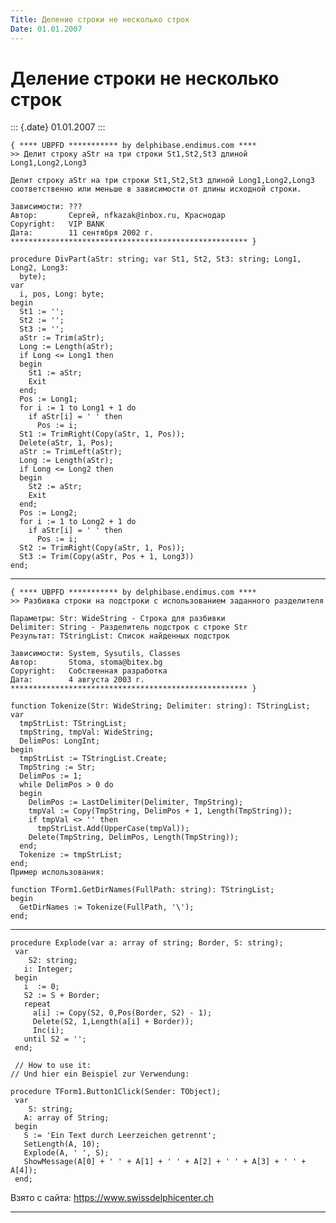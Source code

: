 ```yaml
---
Title: Деление строки не несколько строк
Date: 01.01.2007
---
```



Деление строки не несколько строк
=================================

::: {.date}
01.01.2007
:::

    { **** UBPFD *********** by delphibase.endimus.com ****
    >> Делит строку аStr на три строки St1,St2,St3 длиной Long1,Long2,Long3
     
    Делит строку аStr на три строки St1,St2,St3 длиной Long1,Long2,Long3
    соответственно или меньше в зависимости от длины исходной строки.
     
    Зависимости: ???
    Автор:       Сергей, nfkazak@inbox.ru, Краснодар
    Copyright:   VIP BANK
    Дата:        11 сентября 2002 г.
    ***************************************************** }
     
    procedure DivPart(aStr: string; var St1, St2, St3: string; Long1, Long2, Long3:
      byte);
    var
      i, pos, Long: byte;
    begin
      St1 := '';
      St2 := '';
      St3 := '';
      aStr := Trim(aStr);
      Long := Length(aStr);
      if Long <= Long1 then
      begin
        St1 := aStr;
        Exit
      end;
      Pos := Long1;
      for i := 1 to Long1 + 1 do
        if aStr[i] = ' ' then
          Pos := i;
      St1 := TrimRight(Copy(aStr, 1, Pos));
      Delete(aStr, 1, Pos);
      aStr := TrimLeft(aStr);
      Long := Length(aStr);
      if Long <= Long2 then
      begin
        St2 := aStr;
        Exit
      end;
      Pos := Long2;
      for i := 1 to Long2 + 1 do
        if aStr[i] = ' ' then
          Pos := i;
      St2 := TrimRight(Copy(aStr, 1, Pos));
      St3 := Trim(Copy(aStr, Pos + 1, Long3))
    end;

------------------------------------------------------------------------

    { **** UBPFD *********** by delphibase.endimus.com ****
    >> Разбивка строки на подстроки с использованием заданного разделителя
     
    Параметры: Str: WideString - Строка для разбивки
    Delimiter: String - Разделитель подстрок с строке Str
    Результат: TStringList: Список найденных подстрок
     
    Зависимости: System, Sysutils, Classes
    Автор:       Stoma, stoma@bitex.bg
    Copyright:   Собственная разработка
    Дата:        4 августа 2003 г.
    ***************************************************** }
     
    function Tokenize(Str: WideString; Delimiter: string): TStringList;
    var
      tmpStrList: TStringList;
      tmpString, tmpVal: WideString;
      DelimPos: LongInt;
    begin
      tmpStrList := TStringList.Create;
      TmpString := Str;
      DelimPos := 1;
      while DelimPos > 0 do
      begin
        DelimPos := LastDelimiter(Delimiter, TmpString);
        tmpVal := Copy(TmpString, DelimPos + 1, Length(TmpString));
        if tmpVal <> '' then
          tmpStrList.Add(UpperCase(tmpVal));
        Delete(TmpString, DelimPos, Length(TmpString));
      end;
      Tokenize := tmpStrList;
    end;
    Пример использования: 
     
    function TForm1.GetDirNames(FullPath: string): TStringList;
    begin
      GetDirNames := Tokenize(FullPath, '\');
    end;

 

------------------------------------------------------------------------

    procedure Explode(var a: array of string; Border, S: string);
     var
        S2: string;
       i: Integer;
     begin
       i  := 0;
       S2 := S + Border;
       repeat
         a[i] := Copy(S2, 0,Pos(Border, S2) - 1);
         Delete(S2, 1,Length(a[i] + Border));
         Inc(i);
       until S2 = '';
     end;
     
     // How to use it: 
    // Und hier ein Beispiel zur Verwendung: 
     
    procedure TForm1.Button1Click(Sender: TObject);
     var
        S: string;
       A: array of String;
     begin
       S := 'Ein Text durch Leerzeichen getrennt';
       SetLength(A, 10);
       Explode(A, ' ', S);
       ShowMessage(A[0] + ' ' + A[1] + ' ' + A[2] + ' ' + A[3] + ' ' + A[4]);
     end;
     

Взято с сайта: <https://www.swissdelphicenter.ch>

 

------------------------------------------------------------------------
